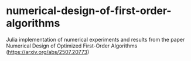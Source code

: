 # numerical-design-of-first-order-algorithms
Julia implementation of numerical experiments and results from the paper Numerical Design of Optimized First-Order Algorithms (https://arxiv.org/abs/2507.20773)

